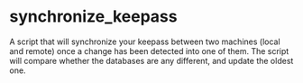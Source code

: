 # synchronize_keepass
A script that will synchronize your keepass between two machines (local and remote) once a change has been detected into one of them. The script will compare whether the databases are any different, and update the oldest one.
